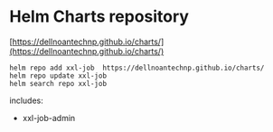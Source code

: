 # Helm Charts repository
[https://dellnoantechnp.github.io/charts/](https://dellnoantechnp.github.io/charts/)

```shell
helm repo add xxl-job  https://dellnoantechnp.github.io/charts/
helm repo update xxl-job
helm search repo xxl-job
```

includes:
* xxl-job-admin
